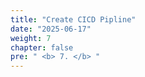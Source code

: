 ```yaml
---
title: "Create CICD Pipline"
date: "2025-06-17"
weight: 7
chapter: false
pre: " <b> 7. </b> "
---
```


